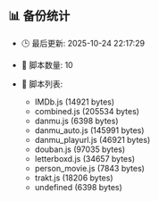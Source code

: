 ## 📊 备份统计

- 🕒 最后更新: 2025-10-24 22:17:29
- 📁 脚本数量: 10
- 📄 脚本列表:

  - IMDb.js (14921 bytes)
  - combined.js (205534 bytes)
  - danmu.js (6398 bytes)
  - danmu_auto.js (145991 bytes)
  - danmu_playurl.js (46921 bytes)
  - douban.js (97035 bytes)
  - letterboxd.js (34657 bytes)
  - person_movie.js (7843 bytes)
  - trakt.js (18206 bytes)
  - undefined (6398 bytes)
